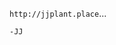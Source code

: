  ```http://jjplant.place```...

```-JJ```
<!---
jjplant/jjplant is a ✨ special ✨ repository because its `README.md` (this file) appears on your GitHub profile.
You can click the Preview link to take a look at your changes.
--->
